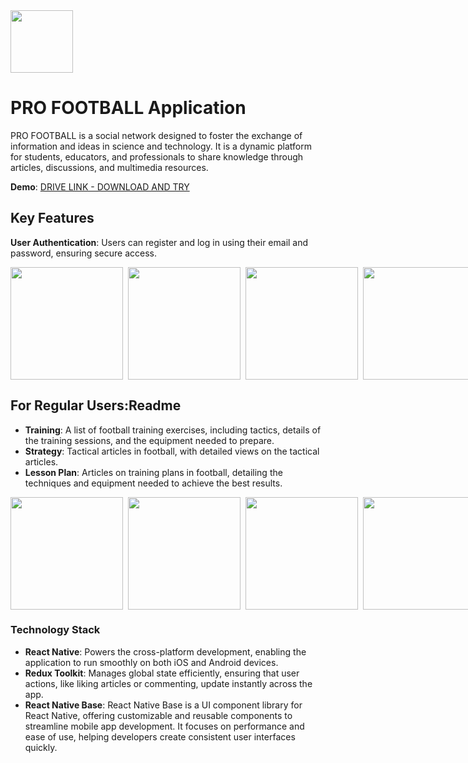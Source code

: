 <img src="https://github.com/leminh2503/football-tutorial/blob/main/assets/readme/logo.png?raw=true" width="100" height="100">

# PRO FOOTBALL Application

PRO FOOTBALL is a social network designed to foster the exchange of information and ideas in science and technology. It is a dynamic platform for students, educators, and professionals to share knowledge through articles, discussions, and multimedia resources.

**Demo**: [DRIVE LINK - DOWNLOAD AND TRY](https://drive.google.com/drive/folders/1Q0iRp6YozsZ1RDV4JMT8QCli2erBeQvB?usp=sharing)

## Key Features

**User Authentication**: Users can register and log in using their email and password, ensuring secure access.
<div style="display: flex; gap: 8px">
<img src="https://github.com/leminh2503/football-tutorial/blob/main/assets/readme/1.jpg?raw=true" width="180">
<img src="https://github.com/leminh2503/football-tutorial/blob/main/assets/readme/2.jpg?raw=true" width="180">
<img src="https://github.com/leminh2503/football-tutorial/blob/main/assets/readme/3.jpg?raw=true" width="180">
<img src="https://github.com/leminh2503/football-tutorial/blob/main/assets/readme/11.jpg?raw=true" width="180">
<img src="https://github.com/leminh2503/football-tutorial/blob/main/assets/readme/12.jpg?raw=true" width="180">
</div>

## **For Regular Users**:Readme

- **Training**: A list of football training exercises, including tactics, details of the training sessions, and the equipment needed to prepare.
- **Strategy**: Tactical articles in football, with detailed views on the tactical articles.
- **Lesson Plan**: Articles on training plans in football, detailing the techniques and equipment needed to achieve the best results.

<div style="display: flex; gap: 8px">
<img src="https://github.com/leminh2503/football-tutorial/blob/main/assets/readme/4.jpg?raw=true" width="180">
<img src="https://github.com/leminh2503/football-tutorial/blob/main/assets/readme/5.jpg?raw=true" width="180">
<img src="https://github.com/leminh2503/football-tutorial/blob/main/assets/readme/7.jpg?raw=true" width="180">
<img src="https://github.com/leminh2503/football-tutorial/blob/main/assets/readme/8.jpg?raw=true" width="180">
<img src="https://github.com/leminh2503/football-tutorial/blob/main/assets/readme/9.jpg?raw=true" width="180">
</div>

### Technology Stack

- **React Native**: Powers the cross-platform development, enabling the application to run smoothly on both iOS and Android devices.
- **Redux Toolkit**: Manages global state efficiently, ensuring that user actions, like liking articles or commenting, update instantly across the app.
- **React Native Base**: React Native Base is a UI component library for React Native, offering customizable and reusable components to streamline mobile app development. It focuses on performance and ease of use, helping developers create consistent user interfaces quickly.
